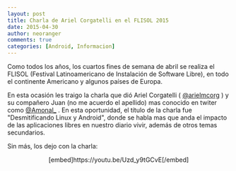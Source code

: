 ```yaml
---
layout: post
title: Charla de Ariel Corgatelli en el FLISOL 2015
date: 2015-04-30
author: neoranger
comments: true
categories: [Android, Informacion]
---
```

Como todos los años, los cuartos fines de semana de abril se realiza el FLISOL (Festival Latinoamericano de Instalación de Software Libre), en todo el continente Americano y algunos países de Europa.

En esta ocasión les traigo la charla que dió Ariel Corgatelli ( <a href="http://twitter.com/arielmcorg">@arielmcorg</a> ) y su compañero Juan (no me acuerdo el apellido) mas conocido en twiter como <a href="http://twitter.com/Amonal_">@Amonal_</a> .
En esta oportunidad, el título de la charla fue "Desmitificando Linux y Android", donde se habla mas que anda el impacto de las aplicaciones libres en nuestro diario vivir, además de otros temas secundarios.

Sin más, los dejo con la charla:
<p style="text-align:center;">[embed]https://youtu.be/Uzd_y9tGCvE[/embed]</p>
